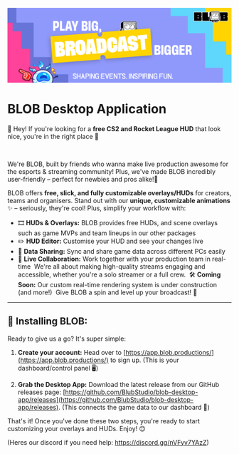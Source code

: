 ![BLOB Desktop Application](assets/githubLogo.png?raw=true)
# BLOB Desktop Application

👋 Hey! If you're looking for a **free CS2 and Rocket League HUD** that look nice, you're in the right place 🎯 

&nbsp; 

We're BLOB, built by friends who wanna make live production awesome for the esports & streaming community! Plus, we've made BLOB incredibly user-friendly – perfect for newbies and pros alike!🦖

BLOB offers **free, slick, and fully customizable overlays/HUDs** for creators, teams and organisers.  Stand out with our **unique, customizable animations** ✨ – seriously, they're cool! Plus, simplify your workflow with:

* 🎞 **HUDs & Overlays:** BLOB provides free HUDs, and scene overlays such as game MVPs and team lineups in our other packages
* ✏️ **HUD Editor:** Customise your HUD and see your changes live
* 🔄 **Data Sharing:** Sync and share game data across different PCs easily
* 🤝 **Live Collaboration:** Work together with your production team in real-time
‎
We're all about making high-quality streams engaging and accessible, whether you're a solo streamer or a full crew.
‎
🛠️ **Coming Soon:** Our custom real-time rendering system is under construction  (and more!)
‎
Give BLOB a spin and level up your broadcast! 🚀
---
## 🚀 Installing BLOB:

Ready to give us a go? It's super simple:
‎
1.  **Create your account:** Head over to [https://app.blob.productions/](https://app.blob.productions/) to sign up. (This is your dashboard/control panel 🖥️)

2.  **Grab the Desktop App:** Download the latest release from our GitHub releases page: [https://github.com/BlubStudio/blob-desktop-app/releases](https://github.com/BlubStudio/blob-desktop-app/releases). (This connects the game data to our dashboard 🔗)

That's it! Once you've done these two steps, you're ready to start customizing your overlays and HUDs. Enjoy! 😊 

(Heres our discord if you need help: https://discord.gg/nVFyv7YAzZ) 

